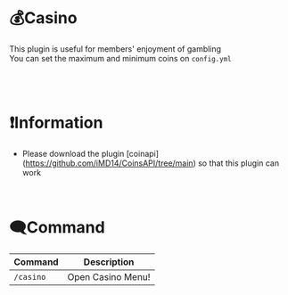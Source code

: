# 💰Casino
This plugin is useful for members' enjoyment of gambling </br>
You can set the maximum and minimum coins on ```config.yml```</br> </br>

</br>

# ❗Information
* Please download the plugin [coinapi] (https://github.com/iMD14/CoinsAPI/tree/main) so that this plugin can work

</br>

# 🗨Command
Command | Description 
--- | ---
`/casino` | Open Casino Menu!
